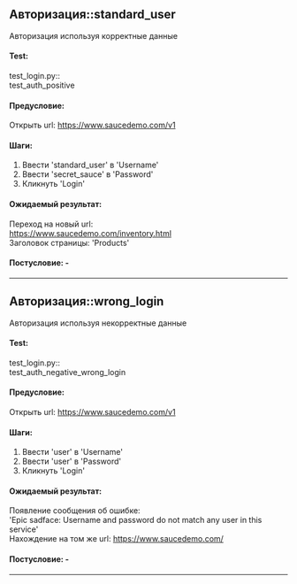 ## Авторизация::standard_user  
Авторизация используя корректные данные  
#### Test:  
test_login.py::  
test_auth_positive  
#### Предусловие:  
Открыть url: https://www.saucedemo.com/v1    
#### Шаги:  
1. Ввести 'standard_user' в 'Username'  
2. Ввести 'secret_sauce' в 'Password'  
3. Кликнуть 'Login'  
#### Ожидаемый результат:  
Переход на новый url:  
https://www.saucedemo.com/inventory.html  
Заголовок страницы: 'Products'  
#### Постусловие: -  

----------------------------------------------------------------

## Авторизация::wrong_login  
Авторизация используя некорректные данные  
#### Test:  
test_login.py::  
test_auth_negative_wrong_login  
#### Предусловие:  
Открыть url: https://www.saucedemo.com/v1  
#### Шаги:  
1. Ввести 'user' в 'Username'  
2. Ввести 'user' в 'Password'  
3. Кликнуть 'Login'  
#### Ожидаемый результат:  
Появление сообщения об ошибке:  
'Epic sadface: Username and password do not match any user in this service'  
Нахождение на том же url: https://www.saucedemo.com/  
#### Постусловие: -  

----------------------------------------------------------------
